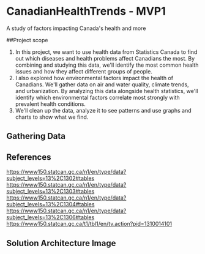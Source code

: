 # CanadianHealthTrends - MVP1
A study of factors impacting Canada's health and more

##Project scope
1. In this project, we want to use health data from Statistics Canada to find out which diseases and health problems affect Canadians the most. By combining and studying this data, we'll identify the most common health issues and how they affect different groups of people.
2. I also explored how environmental factors impact the health of Canadians. We'll gather data on air and water quality, climate trends, and urbanization. By analyzing this data alongside health statistics, we'll identify which environmental factors correlate most strongly with prevalent health conditions.
3. We'll clean up the data, analyze it to see patterns and use graphs and charts to show what we find.

## Gathering Data

## References

https://www150.statcan.gc.ca/n1/en/type/data?subject_levels=13%2C1302#tables
https://www150.statcan.gc.ca/n1/en/type/data?subject_levels=13%2C1303#tables
https://www150.statcan.gc.ca/n1/en/type/data?subject_levels=13%2C1304#tables
https://www150.statcan.gc.ca/n1/en/type/data?subject_levels=13%2C1306#tables
https://www150.statcan.gc.ca/t1/tbl1/en/tv.action?pid=1310014101

## Solution Architecture Image


